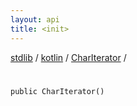 ```yaml
---
layout: api
title: <init>
---
```

[stdlib](../../index.html) / [kotlin](../index.html) / [CharIterator](index.html) / [<init>](_init_.html)

# <init>

```
public CharIterator()
```
